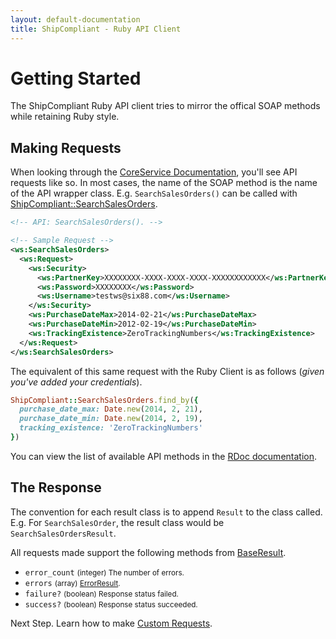 ```yaml
---
layout: default-documentation
title: ShipCompliant - Ruby API Client
---
```


# Getting Started

The ShipCompliant Ruby API client tries to mirror the offical SOAP methods while
retaining Ruby style.

## Making Requests

When looking through the [CoreService Documentation][core_service], you'll see
API requests like so. In most cases, the name of the SOAP method is the name of
the API wrapper class. E.g. `SearchSalesOrders()` can be called with
[ShipCompliant::SearchSalesOrders][search_sales_orders_class].

```xml
<!-- API: SearchSalesOrders(). -->

<!-- Sample Request -->
<ws:SearchSalesOrders>
  <ws:Request>
    <ws:Security>
      <ws:PartnerKey>XXXXXXXX-XXXX-XXXX-XXXX-XXXXXXXXXXXX</ws:PartnerKey>
      <ws:Password>XXXXXXXX</ws:Password>
      <ws:Username>testws@six88.com</ws:Username>
    </ws:Security>
    <ws:PurchaseDateMax>2014-02-21</ws:PurchaseDateMax>
    <ws:PurchaseDateMin>2012-02-19</ws:PurchaseDateMin>
    <ws:TrackingExistence>ZeroTrackingNumbers</ws:TrackingExistence>
  </ws:Request>
</ws:SearchSalesOrders>
```

The equivalent of this same request with the Ruby Client is as follows (_given
you've added your credentials_).

```ruby
ShipCompliant::SearchSalesOrders.find_by({
  purchase_date_max: Date.new(2014, 2, 21),
  purchase_date_min: Date.new(2014, 2, 19),
  tracking_existence: 'ZeroTrackingNumbers'
})
```

You can view the list of available API methods in the [RDoc
documentation][rdocs].

## The Response

The convention for each result class is to append `Result` to the class called.
E.g. For `SearchSalesOrder`, the result class would be
`SearchSalesOrdersResult`.

All requests made support the following methods from
[BaseResult][base_result_class].

- `error_count` <small>(integer) The number of errors.</small>
- `errors` <small>(array) [ErrorResult][error_result_class].</small>
- `failure?` <small>(boolean) Response status failed.</small>
- `success?` <small>(boolean) Response status succeeded.</small>

Next Step. Learn how to make [Custom Requests][custom_requests].

[core_service]: https://shipcompliant.desk.com/customer/portal/articles/1451976-api-coreservice-v1-2?b_id=2759
[search_sales_orders_class]: ../rdoc/classes/ShipCompliant/SearchSalesOrders.html
[rdocs]: ../rdoc
[base_result_class]: ../rdoc/classes/ShipCompliant/BaseResult.html
[error_result_class]: ../rdoc/classes/ShipCompliant/ErrorResult.html
[custom_requests]: custom-requests.html
